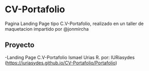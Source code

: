 # CV-Portafolio
Pagina Landing Page tipo C.V-Portafolio, realizado en un taller de maquetacion impartido por @jonmircha

## Proyecto 

-Landing Page C.V-Portafolio Ismael Urias R. por: IURiasydes (https://iuriasydes.github.io/CV-Portafolio/Portafolio)